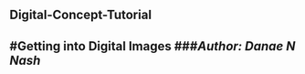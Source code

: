 ## Digital-Concept-Tutorial

#Getting into Digital Images
###*Author: Danae N Nash*
-----------------------------
